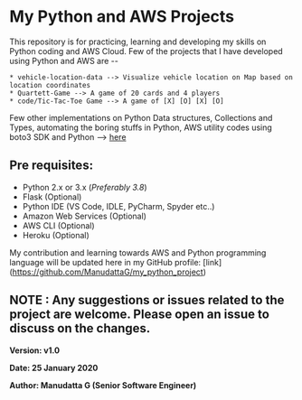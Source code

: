# My Python and AWS Projects

This repository is for practicing, learning and developing my skills on Python coding and AWS Cloud. Few of the projects that I have developed using Python and AWS are --

```
* vehicle-location-data --> Visualize vehicle location on Map based on location coordinates
* Quartett-Game --> A game of 20 cards and 4 players
* code/Tic-Tac-Toe Game --> A game of [X] [O] [X] [O]
```

Few other implementations on Python Data structures, Collections and Types, automating the boring stuffs in Python, AWS utility codes using boto3 SDK and Python --> [here](/code/)


## Pre requisites:

* Python 2.x or 3.x (_Preferably 3.8_)
* Flask (Optional)
* Python IDE (VS Code, IDLE, PyCharm, Spyder etc..)
* Amazon Web Services (Optional)
* AWS CLI (Optional)
* Heroku (Optional)

My contribution and learning towards AWS and Python programming language will be updated here in my GitHub profile:
[link] (https://github.com/ManudattaG/my_python_project)


## NOTE : Any suggestions or issues related to the project are welcome. Please open an issue to discuss on the changes.



**Version: v1.0**

**Date: 25 January 2020**

**Author:  Manudatta G (Senior Software Engineer)**
